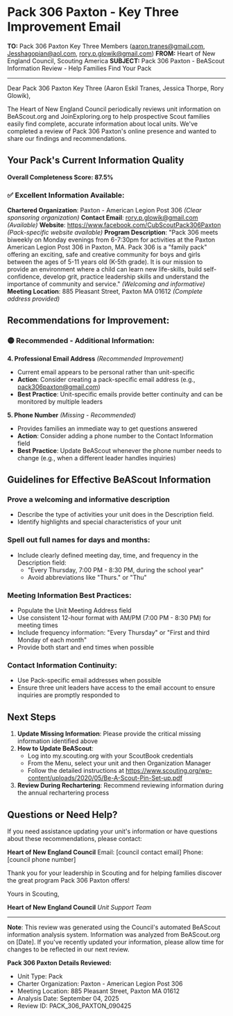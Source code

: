 # Pack 306 Paxton - Key Three Improvement Email

**TO:** Pack 306 Paxton Key Three Members (aaron.tranes@gmail.com, Jesshagopian@aol.com, rory.p.glowik@gmail.com)
**FROM:** Heart of New England Council, Scouting America
**SUBJECT:** Pack 306 Paxton - BeAScout Information Review - Help Families Find Your Pack

---

Dear Pack 306 Paxton Key Three (Aaron Eskil Tranes, Jessica  Thorpe, Rory  Glowik),

The Heart of New England Council periodically reviews unit information on BeAScout.org and JoinExploring.org to help prospective Scout families easily find complete, accurate information about local units. We've completed a review of Pack 306 Paxton's online presence and wanted to share our findings and recommendations.

## Your Pack's Current Information Quality

**Overall Completeness Score: 87.5%**

### ✅ **Excellent Information Available:**
**Chartered Organization**: Paxton - American Legion Post 306 *(Clear sponsoring organization)*
**Contact Email**: rory.p.glowik@gmail.com *(Available)*
**Website**: https://www.facebook.com/CubScoutPack306Paxton *(Pack-specific website available)*
**Program Description**: "Pack 306 meets biweekly on Monday evenings from 6-7:30pm for activities at the Paxton American Legion Post 306 in Paxton, MA. Pack 306 is a "family pack" offering an exciting, safe and creative community for boys and girls between the ages of 5-11 years old (K-5th grade). It is our mission to provide an environment where a child can learn new life-skills, build self-confidence, develop grit, practice leadership skills and understand the importance of community and service." *(Welcoming and informative)*
**Meeting Location**: 885 Pleasant Street, Paxton MA 01612 *(Complete address provided)*

## Recommendations for Improvement:

### 🟡 **Recommended - Additional Information:**

**4. Professional Email Address** *(Recommended Improvement)*
- Current email appears to be personal rather than unit-specific
- **Action**: Consider creating a pack-specific email address (e.g., pack306paxton@gmail.com)
- **Best Practice**: Unit-specific emails provide better continuity and can be monitored by multiple leaders

**5. Phone Number** *(Missing - Recommended)*
- Provides families an immediate way to get questions answered
- **Action**: Consider adding a phone number to the Contact Information field
- **Best Practice**: Update BeAScout whenever the phone number needs to change (e.g., when a different leader handles inquiries)

## Guidelines for Effective BeAScout Information

### **Prove a welcoming and informative description**
- Describe the type of activities your unit does in the Description field.
- Identify highlights and special characteristics of your unit

### **Spell out full names for days and months:**
- Include clearly defined meeting day, time, and frequency in the Description field:
  - "Every Thursday, 7:00 PM - 8:30 PM, during the school year"
  - Avoid abbreviations like "Thurs." or "Thu"

### **Meeting Information Best Practices:**
- Populate the Unit Meeting Address field
- Use consistent 12-hour format with AM/PM (7:00 PM - 8:30 PM) for meeting times
- Include frequency information: "Every Thursday" or "First and third Monday of each month"
- Provide both start and end times when possible

### **Contact Information Continuity:**
- Use Pack-specific email addresses when possible
- Ensure three unit leaders have access to the email account to ensure inquiries are promptly responded to

## Next Steps

1. **Update Missing Information**: Please provide the critical missing information identified above
2. **How to Update BeAScout**: 
   - Log into my.scouting.org with your ScoutBook credentials
   - From the Menu, select your unit and then Organization Manager
   - Follow the detailed instructions at
     https://www.scouting.org/wp-content/uploads/2020/05/Be-A-Scout-Pin-Set-up.pdf
3. **Review During Rechartering**: Recommend reviewing information during the annual rechartering process

## Questions or Need Help?

If you need assistance updating your unit's information or have questions about these recommendations, please contact:

**Heart of New England Council**
Email: [council contact email]
Phone: [council phone number]

Thank you for your leadership in Scouting and for helping families discover the great program Pack 306 Paxton offers!

Yours in Scouting,

**Heart of New England Council**
*Unit Support Team*

---

**Note**: This review was generated using the Council's automated BeAScout information analysis system. Information was analyzed from BeAScout.org on [Date]. If you've recently updated your information, please allow time for changes to be reflected in our next review.

**Pack 306 Paxton Details Reviewed:**
- Unit Type: Pack
- Charter Organization: Paxton - American Legion Post 306
- Meeting Location: 885 Pleasant Street, Paxton MA 01612
- Analysis Date: September 04, 2025
- Review ID: PACK_306_PAXTON_090425